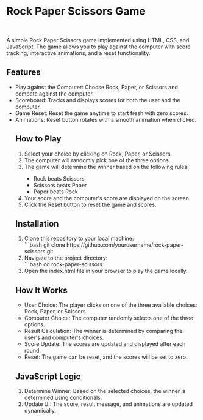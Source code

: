 <h1>Rock Paper Scissors Game</h1><br>
<p>A simple Rock Paper Scissors game implemented using HTML, CSS, and JavaScript. The game allows you to play against the computer with score tracking, interactive animations, and a reset functionality.</p>

<h2>Features</h2>
<p><ul>
<li>Play against the Computer: Choose Rock, Paper, or Scissors and compete against the computer.</li>
<li>Scoreboard: Tracks and displays scores for both the user and the computer.</li>
<li>Game Reset: Reset the game anytime to start fresh with zero scores.</li>
<li>Animations: Reset button rotates with a smooth animation when clicked.<ul>
  </ul>
</p>
<h2>How to Play</h2>
<p>
<ol>
  <li>Select your choice by clicking on Rock, Paper, or Scissors.</li>
  <li>The computer will randomly pick one of the three options.</li>
  <li>The game will determine the winner based on the following rules:</li>
  <ul>
     <li>Rock beats Scissors</li>
     <li>Scissors beats Paper</li>
     <li>Paper beats Rock</li>
  </ul>
  
  <li>Your score and the computer's score are displayed on the screen.</li>
  <li>Click the Reset button to reset the game and scores.</li>
  </ol></p>

<h2>Installation</h2>
<p><ol>
<li>Clone this repository to your local machine: </li>
   ```bash
git clone https://github.com/yourusername/rock-paper-scissors.git
<br>
<li>Navigate to the project directory:</li>
  ```bash
cd rock-paper-scissors
<br>
<li>Open the index.html file in your browser to play the game locally.</li>
</ol></p>

<h2>How It Works</h2>
<p>
  <ul>
  <li>User Choice: The player clicks on one of the three available choices: Rock, Paper, or Scissors.</li>
  <li>Computer Choice: The computer randomly selects one of the three options.</li>
  <li>Result Calculation: The winner is determined by comparing the user's and computer's choices.</li>
<li>Score Update: The scores are updated and displayed after each round.</li>
<li>Reset: The game can be reset, and the scores will be set to zero.</li>
  </ul>
</p>
<h2>JavaScript Logic</h2>
<ol>
<p>  <li>Determine Winner: Based on the selected choices, the winner is determined using conditionals.</li>
  <li>Update UI: The score, result message, and animations are updated dynamically.</li>
</ol>
</p>

